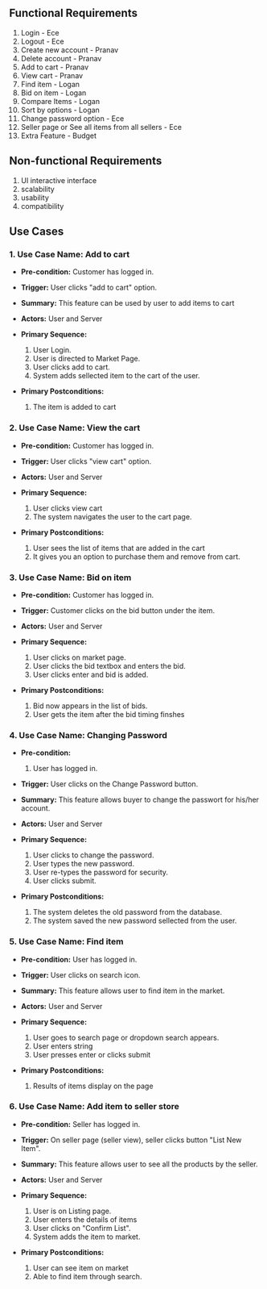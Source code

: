 ## Functional Requirements
1. Login - Ece
2. Logout - Ece
3. Create new account - Pranav
4. Delete account - Pranav
5. Add to cart - Pranav
6. View cart - Pranav
7. Find item - Logan
8. Bid on item - Logan
9. Compare Items - Logan
10. Sort by options - Logan
11. Change password option - Ece
12. Seller page or See all items from all sellers - Ece
13. Extra Feature - Budget


## Non-functional Requirements
1. UI interactive interface
2. scalability
3. usability
4. compatibility

## Use Cases
### 1. Use Case Name:  Add to cart
- **Pre-condition:** <can be a list or short description> Customer has logged in.
- **Trigger:** <can be a list or short description> User clicks "add to cart" option.
- **Summary:** This feature can be used by user to add items to cart
- **Actors:** User and Server
- **Primary Sequence:**
  1. User Login.
  2. User is directed to Market Page.
  3. User clicks add to cart. 
  4. System adds sellected item to the cart of the user.
  
- **Primary Postconditions:** <can be a list or short description> 
  1. The item is added to cart

  
### 2. Use Case Name: View the cart
- **Pre-condition:** <can be a list or short description> Customer has logged in.
- **Trigger:** <can be a list or short description> User clicks "view cart" option.
- **Actors:** User and Server
- **Primary Sequence:**
  1. User clicks view cart
  2. The system navigates the user to the cart page.
  
- **Primary Postconditions:** <can be a list or short description> 
  1. User sees the list of items that are added in the cart
  2. It gives you an option to purchase them  and remove from cart.
  
  
### 3. Use Case Name:  Bid on item
- **Pre-condition:** <can be a list or short description> Customer has logged in.
- **Trigger:** <can be a list or short description> Customer clicks on the bid button under the item.
- **Actors:** User and Server
- **Primary Sequence:**
  1. User clicks on market page.
  2. User clicks the bid textbox and enters the bid.
  3. User clicks enter and bid is added.
  
  
- **Primary Postconditions:** <can be a list or short description>
  1. Bid now appears in the list of bids.
  2. User gets the item after the bid timing finshes
  
### 4. Use Case Name: Changing Password
- **Pre-condition:** <can be a list or short description>  
  1. User has logged in.
  
- **Trigger:** <can be a list or short description> User clicks on the Change Password button.
- **Summary:** This feature allows buyer to change the passwort for his/her account.
- **Actors:** User and Server
- **Primary Sequence:**
  1. User clicks to change the password.
  2. User types the new password.
  3. User re-types the password for security.
  4. User clicks submit.
 
  
- **Primary Postconditions:** <can be a list or short description> 

  1. The system deletes the old password from the database.
  2. The system saved the new password sellected from the user.

  
### 5. Use Case Name: Find item
- **Pre-condition:** <can be a list or short description> User has logged in.
- **Trigger:** <can be a list or short description> User clicks on search icon. 
- **Summary:** This feature allows user to find item in the market.
- **Actors:** User and Server
- **Primary Sequence:**
  1. User goes to search page or dropdown search appears.
  2. User enters string
  3. User presses enter or clicks submit
  
  
- **Primary Postconditions:** <can be a list or short description> 
  1. Results of items display on the page
  
### 6. Use Case Name: Add item to seller store 
- **Pre-condition:** <can be a list or short description> Seller has logged in.
- **Trigger:** <can be a list or short description> On seller page (seller view), seller clicks button "List New Item".
- **Summary:** This feature allows user to see all the products by the seller.
- **Actors:** User and Server
- **Primary Sequence:**
  1. User is on Listing page.
  2. User enters the details of items
  3. User clicks on "Confirm List". 
  4. System adds the item to market.
  
  
- **Primary Postconditions:** <can be a list or short description>  
  1. User can see item on market
  2. Able to find item through search.
